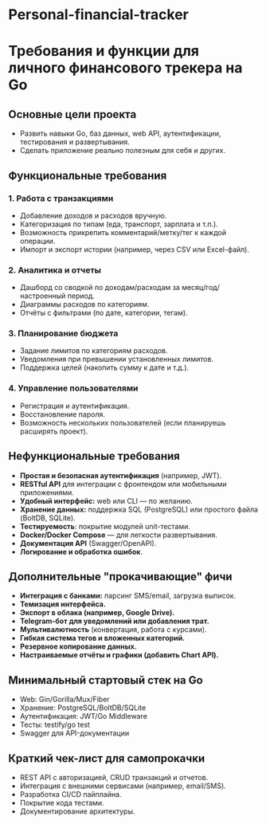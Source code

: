 # Personal-financial-tracker

# Требования и функции для личного финансового трекера на Go

## Основные цели проекта

- Развить навыки Go, баз данных, web API, аутентификации, тестирования и развертывания.
- Сделать приложение реально полезным для себя и других.

## Функциональные требования

### 1. Работа с транзакциями

- Добавление доходов и расходов вручную.
- Категоризация по типам (еда, транспорт, зарплата и т.п.).
- Возможность прикрепить комментарий/метку/тег к каждой операции.
- Импорт и экспорт истории (например, через CSV или Excel-файл).


### 2. Аналитика и отчеты

- Дашборд со сводкой по доходам/расходам за месяц/год/настроенный период.
- Диаграммы расходов по категориям.
- Отчёты с фильтрами (по дате, категории, тегам).


### 3. Планирование бюджета

- Задание лимитов по категориям расходов.
- Уведомления при превышении установленных лимитов.
- Поддержка целей (накопить сумму к дате и т.д.).


### 4. Управление пользователями

- Регистрация и аутентификация.
- Восстановление пароля.
- Возможность нескольких пользователей (если планируешь расширять проект).


## Нефункциональные требования

- **Простая и безопасная аутентификация** (например, JWT).
- **RESTful API** для интеграции с фронтендом или мобильными приложениями.
- **Удобный интерфейс:** web или CLI — по желанию.
- **Хранение данных:** поддержка SQL (PostgreSQL) или простого файла (BoltDB, SQLite).
- **Тестируемость**: покрытие модулей unit-тестами.
- **Docker/Docker Compose** — для легкости развертывания.
- **Документация API** (Swagger/OpenAPI).
- **Логирование и обработка ошибок**.


## Дополнительные "прокачивающие" фичи

- **Интеграция с банками:** парсинг SMS/email, загрузка выписок.
- **Темизация интерфейса.**
- **Экспорт в облака (например, Google Drive).**
- **Telegram-бот для уведомлений или добавления трат.**
- **Мультивалютность** (конвертация, работа с курсами).
- **Гибкая система тегов и вложенных категорий.**
- **Резервное копирование данных.**
- **Настраиваемые отчёты и графики (добавить Chart API).**


## Минимальный стартовый стек на Go

- Web: Gin/Gorilla/Mux/Fiber
- Хранение: PostgreSQL/BoltDB/SQLite
- Аутентификация: JWT/Go Middleware
- Тесты: testify/go test
- Swagger для API-документации


## Краткий чек-лист для самопрокачки

- REST API с авторизацией, CRUD транзакций и отчетов.
- Интеграция с внешними сервисами (например, email/SMS).
- Разработка CI/CD пайплайна.
- Покрытие кода тестами.
- Документирование архитектуры.
